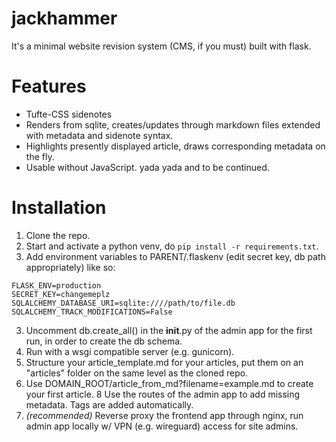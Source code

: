 # jackhammer
It's a minimal website revision system (CMS, if you must) built with flask.

# Features
- Tufte-CSS sidenotes
- Renders from sqlite, creates/updates through markdown files extended with metadata and sidenote syntax.
- Highlights presently displayed article, draws corresponding metadata on the fly.
- Usable without JavaScript.
yada yada and to be continued.

# Installation
1. Clone the repo.
2. Start and activate a python venv, do `pip install -r requirements.txt`.
3. Add environment variables to PARENT/.flaskenv (edit secret key, db path appropriately) like so:
```
FLASK_ENV=production
SECRET_KEY=changemeplz
SQLALCHEMY_DATABASE_URI=sqlite:////path/to/file.db
SQLALCHEMY_TRACK_MODIFICATIONS=False
```
3. Uncomment db.create_all() in the __init__.py of the admin app for the first run, in order to create the db schema.
6. Run with a wsgi compatible server (e.g. gunicorn).
4. Structure your  article_template.md for your articles, put them on an "articles" folder on the same level as the cloned repo.
7. Use DOMAIN_ROOT/article_from_md?filename=example.md to create your first article.
8 Use the routes of the admin app to add missing metadata. Tags are added automatically.
9. *(recommended)* Reverse proxy the frontend app through nginx, run admin app locally w/ VPN (e.g. wireguard) access for site admins.
